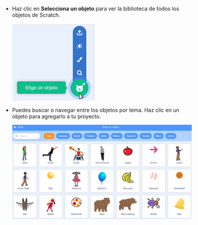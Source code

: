 + Haz clic en **Selecciona un objeto** para ver la biblioteca de todos los objetos de Scratch.
    
    ![captura de pantalla](images/sprite-library.png)

+ Puedes buscar o navegar entre los objetos por tema. Haz clic en un objeto para agregarlo a tu proyecto.
    
    ![captura de pantalla](images/sprite-choose.png)